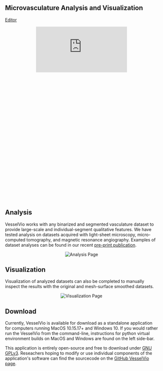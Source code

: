 
## Microvasculature Analysis and Visualization

 [Editor](https://github.com/JacobBumgarner/VesselVio/tree/gh-pages) 


<div class="iframe-container">
 <p align="center">
  <iframe src='https://gfycat.com/ifr/NiftyGracefulAfricanrockpython?controls=0&hd=1' frameborder='0' scrolling='no' allowfullscreen></iframe>
 </p>
</div>
<iframe src='' frameborder='0' scrolling='no' allowfullscreen width='640' height='404'></iframe>

## Analysis
VesselVio works with any binarized and segmented vasculature dataset to provide large-scale and individual-segment qualitative features. We have tested analysis on datasets acquired with light-sheet microscopy, micro-computed tomography, and magnetic resonance angiography. Examples of dataset analyses can be found in our recent [pre-print publication](https://www.researchsquare.com/article/rs-608609/private/preview). 
<p align="center">
 <img alt="Analysis Page" src="https://github.com/JacobBumgarner/VesselVio/files/6564836/App.Images.dragged.pdf">
</p>

## Visualization
Visualization of analyzed datasets can also be completed to manually inspect the results with the original and mesh-surface smoothed datasets. 
<p align="center">
 <img align="center" alt="Visualization Page" src="https://github.com/JacobBumgarner/VesselVio/files/6564842/App.Images.dragged.pdf">
</p>

## Download
Currently, VesselVio is available for download as a standalone application for computers running MacOS 10.15.17+ and Windows 10. If you would rather run the VesselVio from the command-line, instructions for python virtual environment builds on MacOS and Windows are found on the left side-bar.


This application is entirely open-source and free to download under [GNU GPLv3](https://github.com/JacobBumgarner/VesselVio/blob/main/LICENSE). Reseachers hoping to modify or use individual components of the application's software can find the sourcecode on the [GitHub VesselVio page](https://github.com/JacobBumgarner/VesselVio).

